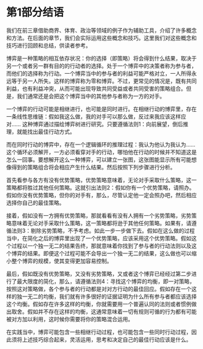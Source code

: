 # 第1部分结语

我们在前三章借助商界、体育、政治等领域的例子作为辅助工具，介绍了许多概念和方法。在后面的章节，我们会实际运用这些概念和技巧。这里我们对这些概念和技巧进行回顾和总结，供读者参考。

博弈是一种策略的相互依存状况：你的选择（即策略）将会得到什么结果，取决于另一个或者另一群有目的的行动者的选择。处于一个博弈中的决策者称为参与者，而他们的选择称为行动。一个博弈当中的参与者的利益可能严格对立，一人所得永远等于另一人所失。这样的博弈称为零和博弈。不过，更常见的情况是，既有共同利益，也有利益冲突，从而可能出现导致共同受益或者共同受害的策略组合。但是，我们通常还是会把这个博弈当中的其他参与者称为一方的对手。

一个博弈的行动可能是相继进行，也可能是同时进行。在相继行动的博弈里，存在一条线性思维链：假如我这么做，我的对手可以那么做，反过来我应该这样应对…… 这种博弈通过描绘博弈树进行研究。只要遵循法则1：向前展望，倒后推理，就能找出最佳行动方式。

而在同时行动的博弈中，存在一个逻辑循环的推理过程：我认为他认为我认为…… 这个循环必须解开，一方必须看穿对手的行动，哪怕他在行动的时候并不知道这是怎么一回事。要想解开这么一种博弈，可以建立一张图，这张图能显示所有可能想像得到的策略组合将会相应产生什么结果。然后按照下列步骤进行分析。

首先看参与各方有没有优势策略，优势策略意味着，无论对手采取什么策略，这一策略都将胜过其他任何策略。这就引出法则2：假如你有一个优势策略，请照办。假如你没有优势策略，但你的对手有，那么，尽管认定他一定会照办吧，然后相应选择你自己的最佳策略。

接着，假如没有一方拥有优势策略，那就看看有没有人拥有一个劣势策略，劣势策略意味着无论对手采取什么策略，这一策略都将逊于其他任何策略。如果有，请遵循法则3：剔除劣势策略，不予考虑。如此一步一步做下去。假如在这么做的过程当中，在简化之后的博弈里出现了一个优势策略，应该采用这个优势策略。假如这个过程以一个独一无二的结果告终，那就意味着你找到了参与者的行动法则以及这个博弈的结果。即便这个过程可能不会导出一个独一无二的结果，这么做也可以缩小整个博弈的规模，使其变得更加容易控制。

最后，假如既没有优势策略，又没有劣势策略，又或者这个博弈已经经过第二步进行了最大限度的简化，那么，请遵循法则4：寻找这个博弈的均衡，即一对策略，按照这对策略做，各个参与者的行动都是对对方行动的最佳回应。假如存在一个这样的独一无二的均衡，我们就有许多很好的证据证明为什么所有参与者都应该选择这个均衡。假如存在许多这样的均衡，你就需要用一个普遍认同的法则或者惯例做出取舍。假如并不存在这样的均衡，这通常意味着一切有规则可循的行为都有可能被对方加以利用，这时候你需要将你的策略混合运用。

在实践当中，博弈可能包含一些相继行动过程，也可能包含一些同时行动过程，因此须将上述技巧综合起来，灵活运用，思考和决定自己的最佳行动应该是什么。

